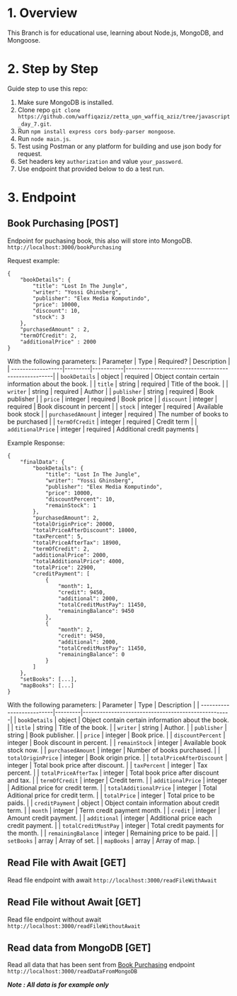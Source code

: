 # 1. Overview
This Branch is for educational use, learning about Node.js, MongoDB, and Mongoose.

# 2. Step by Step
Guide step to use this repo:
1. Make sure MongoDB is installed.
2. Clone repo `git clone https://github.com/waffiqaziz/zetta_upn_waffiq_aziz/tree/javascript_day_7.git`.
3. Run `npm install express cors body-parser mongoose`.
4. Run `node main.js`.
5. Test using Postman or any platform for building and use json body for request.
6. Set headers key `authorization` and value `your_password`.
7. Use endpoint that provided below to do a test run.

# 3. Endpoint

## Book Purchasing [POST]
Endpoint for puchasing book, this also will store into MongoDB.
`http://localhost:3000/bookPurchasing`

Request example:
```
{
    "bookDetails": {
        "title": "Lost In The Jungle",
        "writer": "Yossi Ghinsberg",
        "publisher": "Elex Media Komputindo",
        "price": 10000,
        "discount": 10,
        "stock": 3
    },
    "purchasedAmount" : 2,
    "termOfCredit": 2,
    "additionalPrice" : 2000
}
```
With the following parameters:
| Parameter         | Type    | Required? | Description                                        |
| ------------------|---------|-----------|----------------------------------------------------|
| `bookDetails`     | object  | required  | Object contain certain information about the book. |
| `title`           | string  | required  | Title of the book.                                 |
| `writer`          | string  | required  | Author                                             |
| `publisher`       | string  | required  | Book publisher                                     |
| `price`           | integer | required  | Book price                                         | 
| `discount`        | integer | required  | Book discount in percent                           | 
| `stock`           | integer | required  | Available book stock                               | 
| `purchasedAmount` | integer | required  | The number of books to be purchased                | 
| `termOfCredit`    | integer | required  | Credit term                                        |
| `additionalPrice` | integer | required  | Additional credit payments                         | 


Example Response:
```
{
    "finalData": {
        "bookDetails": {
            "title": "Lost In The Jungle",
            "writer": "Yossi Ghinsberg",
            "publisher": "Elex Media Komputindo",
            "price": 10000,
            "discountPercent": 10,
            "remainStock": 1
        },
        "purchasedAmount": 2,
        "totalOriginPrice": 20000,
        "totalPriceAfterDiscount": 18000,
        "taxPercent": 5,
        "totalPriceAfterTax": 18900,
        "termOfCredit": 2,
        "additionalPrice": 2000,
        "totalAdditionalPrice": 4000,
        "totalPrice": 22900,
        "creditPayment": [
            {
                "month": 1,
                "credit": 9450,
                "additional": 2000,
                "totalCreditMustPay": 11450,
                "remainingBalance": 9450
            },
            {
                "month": 2,
                "credit": 9450,
                "additional": 2000,
                "totalCreditMustPay": 11450,
                "remainingBalance": 0
            }
        ]
    },
    "setBooks": [...],
    "mapBooks": [...]
}
```
With the following parameters:
| Parameter                 | Type    | Description                                        |
| --------------------------|---------|----------------------------------------------------|
| `bookDetails`             | object  | Object contain certain information about the book. |
| `title`                   | string  | Title of the book.                                 |
| `writer`                  | string  | Author.                                            |
| `publisher`               | string  | Book publisher.                                    |
| `price`                   | integer | Book price.                                        | 
| `discountPercent`         | integer | Book discount in percent.                          | 
| `remainStock`             | integer | Available book stock now.                          | 
| `purchasedAmount`         | integer | Number of books purchased.                         | 
| `totalOriginPrice`        | integer | Book origin price.                                 |
| `totalPriceAfterDiscount` | integer | Total book price after discount.                   |
| `taxPercent`              | integer | Tax percent.                                       | 
| `totalPriceAfterTax`      | integer | Total book price after discount and tax.           | 
| `termOfCredit`            | integer | Credit term.                                       | 
| `additionalPrice`         | integer | Aditional price for credit term.                   | 
| `totalAdditionalPrice`    | integer | Total Aditional price for credit term.             | 
| `totalPrice`              | integer | Total price to be paids.                           | 
| `creditPayment`           | object  | Object contain information about credit term.      | 
| `month`                   | integer | Term credit payment month.                         | 
| `credit`                  | integer | Amount credit payment.                             | 
| `additional`              | integer | Additional price each credit payment.              | 
| `totalCreditMustPay`      | integer | Total credit payments for the month.               | 
| `remainingBalance`        | integer | Remaining price to be paid.                        | 
| `setBooks`                | array   | Array of set.                                      | 
| `mapBooks`                | array   | Array of map.                                      | 

## Read File with Await [GET]
Read file endpoint with await
`http://localhost:3000/readFileWithAwait`

## Read File without Await [GET]
Read file endpoint without await
`http://localhost:3000/readFileWithoutAwait`

## Read data from MongoDB [GET]
Read all data that has been sent from [Book Purchasing](#book-purchasing-post) endpoint  
`http://localhost:3000/readDataFromMongoDB`

___Note : All data is for example only___
